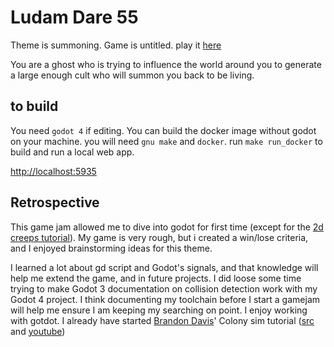 # Ludam Dare 55

Theme is summoning. Game is untitled. play it [here](https://ludamdare.themongoose.xyz/)

You are a ghost who is trying to influence the world around you to generate a large enough cult who will summon you back to be living.

## to build

You need `godot 4` if editing. You can build the docker image without godot on your machine. you will need `gnu make` and `docker`. run `make run_docker` to build and run a local web app.

<http://localhost:5935>

## Retrospective

This game jam allowed me to dive into godot for first time (except for the [2d creeps tutorial](https://docs.godotengine.org/en/stable/getting_started/first_2d_game/index.html)). My game is very rough, but i created a win/lose criteria, and I enjoyed brainstorming ideas for this theme. 

I learned a lot about gd script and Godot's signals, and that knowledge will help me extend the game, and in future projects. I did loose some time trying to make Godot 3 documentation on collision detection work with my Godot 4 project. I think documenting my toolchain before I start a gamejam will help me ensure I am keeping my searching on point. I enjoy working with gotdot. I already have started [Brandon Davis](https://github.com/davisbrandon02)' Colony sim tutorial ([src](https://github.com/davisbrandon02/colony-sim-tutorial) and [youtube](https://www.youtube.com/playlist?list=PLM-hFhoXjVl1hq0j9lxgRCzxkBpDZhDlT))
  